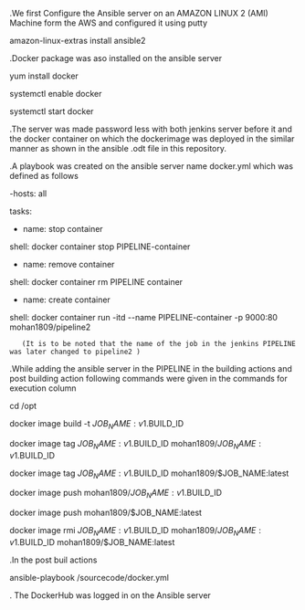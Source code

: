 .We first Configure the Ansible server on an AMAZON LINUX 2 (AMI) Machine form the AWS and configured it using putty 

  amazon-linux-extras install ansible2
  
.Docker package was aso installed on the ansible server

yum install docker 

systemctl enable docker

systemctl start docker


.The server was made password less with both jenkins server before it and the docker container on which the dockerimage was deployed in the similar manner as shown in the ansible .odt file in this repository.

.A playbook was created on the ansible server name docker.yml
 which was defined as follows
 
-hosts: all


tasks:


- name: stop container


shell: docker container stop PIPELINE-container


- name: remove container


shell: docker container rm PIPELINE container


- name: create container


shell: docker container run -itd --name PIPELINE-container -p 9000:80  mohan1809/pipeline2
       
       (It is to be noted that the name of the job in the jenkins PIPELINE was later changed to pipeline2 )
       
 .While adding the ansible server in the PIPELINE in the building actions and post building action following commands were given in the commands for execution column
 
 cd /opt
 
 
docker image build -t $JOB_NAME:v1.$BUILD_ID 


docker image tag $JOB_NAME:v1.$BUILD_ID mohan1809/$JOB_NAME:v1.$BUILD_ID


docker image tag $JOB_NAME:v1.$BUILD_ID mohan1809/$JOB_NAME:latest


docker image push mohan1809/$JOB_NAME:v1.$BUILD_ID


docker image push mohan1809/$JOB_NAME:latest


docker image rmi  $JOB_NAME:v1.$BUILD_ID mohan1809/$JOB_NAME:v1.$BUILD_ID  mohan1809/$JOB_NAME:latest


.In the post buil actions


ansible-playbook /sourcecode/docker.yml   



. The DockerHub was logged in on the Ansible server 
 

